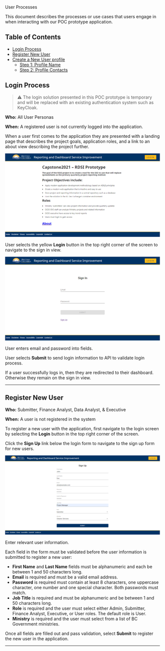 User Processes

This document describes the processes or use cases that users engage in when interacting with our POC prototype application.

## Table of Contents
- [Login Process](#login-process)
- [Register New User](#register-new-user)
- [Create a New User profile](#create-a-new-profile)
  * [Step 1: Profile Name](#step-1-)
  * [Step 2: Profile Contacts](#step-2-)

## Login Process

> :warning: The login solution presented in this POC prototype is temporary and will be replaced with an existing authentication system such as KeyCloak.

**Who:** All User Personas

**When:** A registered user is not currently logged into the application.

When a user first comes to the application they are presented with a landing page that describes the project goals, application roles, and a link to an about view describing the project further.

![Landing Page](https://github.com/bcgov/citz-dst-capstone-2021/blob/main/app/docs/images/screen-landing.png?raw=true)

User selects the yellow **Login** button in the top right corner of the screen to navigate to the sign in view.

![Login Screen](https://github.com/bcgov/citz-dst-capstone-2021/blob/main/app/docs/images/screen-login.png?raw=true)

User enters email and password into fields.

User selects **Submit** to send login information to API to validate login process.

If a user successfully logs in, then they are redirected to their dashboard. Otherwise they remain on the sign in view.

---

## Register New User

**Who:** Submitter, Finance Analyst, Data Analyst, & Executive

**When:** A user is not registered in the system

To register a new user with the application, first navigate to the login screen by selecting the **Login** button in the top right corner of the screen.

Click the **Sign Up** link below the login form to navigate to the sign up form for new users.

![Sign Up Screen](https://github.com/bcgov/citz-dst-capstone-2021/blob/main/app/docs/images/screen-sign-up.png?raw=true)

Enter relevant user information.

Each field in the form must be validated before the user information is submitted to register a new user:
- **First Name** and **Last Name** fields must be alphanumeric and each be between 1 and 50 characters long.
- **Email** is required and must be a valid email address.
- **Password** is required must contain at least 8 characters, one uppercase character, one number and one special character. Both passwords must match.
- **Job Title** is required and must be alphanumeric and be between 1 and 50 characters long.
- **Role** is required and the user must select either Admin, Submitter, Finance Analyst, Executive, or User roles. The default role is User.
- **Ministry** is required and the user must select from a list of BC Government ministries.

Once all fields are filled out and pass validation, select **Submit** to register the new user in the application.

---
